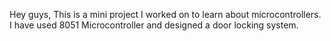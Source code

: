 
Hey guys, This is a mini project I worked on to learn about microcontrollers. I have used 8051 Microcontroller and designed a door locking system. 
